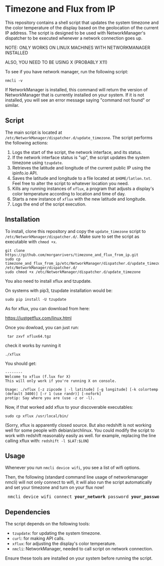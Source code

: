 # Timezone and Flux from IP

This repository contains a shell script that updates the system timezone and the color temperature of the display based on the geolocation of the current IP address. The script is designed to be used with NetworkManager's dispatcher to be executed whenever a network connection goes up.

NOTE: ONLY WORKS ON LINUX MACHINES WITH NETWORKMANAGER INSTALLED

ALSO, YOU NEED TO BE USING X (PROBABLY X11)

To see  if you have network manager, run the following script: 

```
nmcli -v
```
If NetworkManager is installed, this command will return the version of NetworkManager that is currently installed on your system. If it is not installed, you will see an error message saying "command not found" or similar.

## Script

The main script is located at `/etc/NetworkManager/dispatcher.d/update_timezone`.
The script performs the following actions:

1. Logs the start of the script, the network interface, and its status.
2. If the network interface status is "up", the script updates the system timezone using `tzupdate`.
3. Retrieves the latitude and longitude of the current public IP using the ipinfo.io API.
4. Saves the latitude and longitude to a file located at `$HOME/latlon.txt`. Feel free to alter the script to whatever location you need.
5. Kills any running instances of `xflux`, a program that adjusts a display's color temperature according to location and time of day.
6. Starts a new instance of `xflux` with the new latitude and longitude.
7. Logs the end of the script execution.

## Installation

To install, clone this repository and copy the `update_timezone` script to `/etc/NetworkManager/dispatcher.d/`. Make sure to set the script as executable with `chmod +x`.

```
git clone https://github.com/morganrivers/timezone_and_flux_from_ip.git
sudo cp timezone_and_flux_from_ip/etc/NetworkManager/dispatcher.d/update_timezone /etc/NetworkManager/dispatcher.d/
sudo chmod +x /etc/NetworkManager/dispatcher.d/update_timezone
```

You also need to install xflux and tzupdate.

On systems with pip3, tzupdate installation would be:

```
sudo pip install -U tzupdate
```

As for xflux, you can download from here:

https://justgetflux.com/linux.html

Once you dowload, you can just run:

```
 tar zxvf xflux64.tgz
```
check it works by running it

```
./xflux
```

You should get:
```
--------
Welcome to xflux (f.lux for X)
This will only work if you're running X on console.

Usage: ./xflux [-z zipcode | -l latitude] [-g longitude] [-k colortemp (default 3400)] [-r 1 (use randr)] [-nofork]
protip: Say where you are (use -z or -l).
```

Now, if that worked add xflux to your discoverable executables:

```
sudo cp xflux /usr/local/bin/
```

(Sorry, xflux is apparently closed source. But also redshift is not working well for some people with debian/archlinux. You could modify the script to work with redshift reasonably easily as well. for example, replacing the line calling xflux with: `redshift -l $LAT:$LON`)

## Usage

Whenever you run `nmcli device wifi`, you see a list of wifi options.

Then, the following (standard command line usage of networkmanager nmcli) will not only connect to wifi, it will also run the script automatically and set your timezone and turn on your flux now!

<pre>
 nmcli device wifi connect <b>your_network</b> password <b>your_password</b>
</pre>

## Dependencies

The script depends on the following tools:
- `tzupdate`: for updating the system timezone.
- `curl`: for making API calls.
- `xflux`: for adjusting the display's color temperature.
- `nmcli`: NetworkManager, needed to call script on network connection.


Ensure these tools are installed on your system before running the script.
